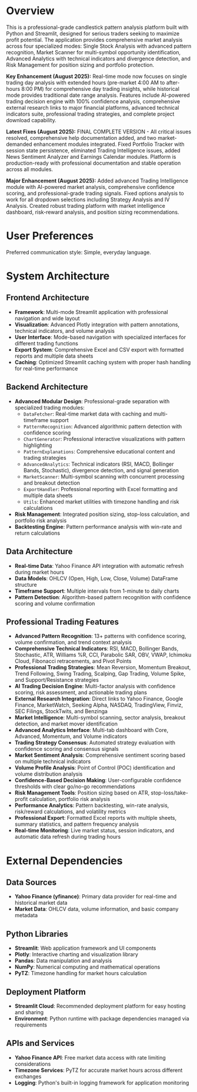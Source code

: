 # Overview

This is a professional-grade candlestick pattern analysis platform built with Python and Streamlit, designed for serious traders seeking to maximize profit potential. The application provides comprehensive market analysis across four specialized modes: Single Stock Analysis with advanced pattern recognition, Market Scanner for multi-symbol opportunity identification, Advanced Analytics with technical indicators and divergence detection, and Risk Management for position sizing and portfolio protection. 

**Key Enhancement (August 2025):** Real-time mode now focuses on single trading day analysis with extended hours (pre-market 4:00 AM to after-hours 8:00 PM) for comprehensive day trading insights, while historical mode provides traditional date range analysis. Features include AI-powered trading decision engine with 100% confidence analysis, comprehensive external research links to major financial platforms, advanced technical indicators suite, professional trading strategies, and complete project download capability.

**Latest Fixes (August 2025):** FINAL COMPLETE VERSION - All critical issues resolved, comprehensive help documentation added, and two market-demanded enhancement modules integrated. Fixed Portfolio Tracker with session state persistence, eliminated Trading Intelligence issues, added News Sentiment Analyzer and Earnings Calendar modules. Platform is production-ready with professional documentation and stable operation across all modules.

**Major Enhancement (August 2025):** Added advanced Trading Intelligence module with AI-powered market analysis, comprehensive confidence scoring, and professional-grade trading signals. Fixed options analysis to work for all dropdown selections including Strategy Analysis and IV Analysis. Created robust trading platform with market intelligence dashboard, risk-reward analysis, and position sizing recommendations.

# User Preferences

Preferred communication style: Simple, everyday language.

# System Architecture

## Frontend Architecture
- **Framework**: Multi-mode Streamlit application with professional navigation and wide layout
- **Visualization**: Advanced Plotly integration with pattern annotations, technical indicators, and volume analysis
- **User Interface**: Mode-based navigation with specialized interfaces for different trading functions
- **Export System**: Comprehensive Excel and CSV export with formatted reports and multiple data sheets
- **Caching**: Optimized Streamlit caching system with proper hash handling for real-time performance

## Backend Architecture
- **Advanced Modular Design**: Professional-grade separation with specialized trading modules:
  - `DataFetcher`: Real-time market data with caching and multi-timeframe support
  - `PatternRecognition`: Advanced algorithmic pattern detection with confidence scoring
  - `ChartGenerator`: Professional interactive visualizations with pattern highlighting
  - `PatternExplanations`: Comprehensive educational content and trading strategies
  - `AdvancedAnalytics`: Technical indicators (RSI, MACD, Bollinger Bands, Stochastic), divergence detection, and signal generation
  - `MarketScanner`: Multi-symbol scanning with concurrent processing and breakout detection
  - `ExportHandler`: Professional reporting with Excel formatting and multiple data sheets
  - `Utils`: Enhanced market utilities with timezone handling and risk calculations
- **Risk Management**: Integrated position sizing, stop-loss calculation, and portfolio risk analysis
- **Backtesting Engine**: Pattern performance analysis with win-rate and return calculations

## Data Architecture
- **Real-time Data**: Yahoo Finance API integration with automatic refresh during market hours
- **Data Models**: OHLCV (Open, High, Low, Close, Volume) DataFrame structure
- **Timeframe Support**: Multiple intervals from 1-minute to daily charts
- **Pattern Detection**: Algorithm-based pattern recognition with confidence scoring and volume confirmation

## Professional Trading Features
- **Advanced Pattern Recognition**: 13+ patterns with confidence scoring, volume confirmation, and trend context analysis
- **Comprehensive Technical Indicators**: RSI, MACD, Bollinger Bands, Stochastic, ATR, Williams %R, CCI, Parabolic SAR, OBV, VWAP, Ichimoku Cloud, Fibonacci retracements, and Pivot Points
- **Professional Trading Strategies**: Mean Reversion, Momentum Breakout, Trend Following, Swing Trading, Scalping, Gap Trading, Volume Spike, and Support/Resistance strategies
- **AI Trading Decision Engine**: Multi-factor analysis with confidence scoring, risk assessment, and actionable trading plans
- **External Research Integration**: Direct links to Yahoo Finance, Google Finance, MarketWatch, Seeking Alpha, NASDAQ, TradingView, Finviz, SEC Filings, StockTwits, and Benzinga
- **Market Intelligence**: Multi-symbol scanning, sector analysis, breakout detection, and market mover identification
- **Advanced Analytics Interface**: Multi-tab dashboard with Core, Advanced, Momentum, and Volume indicators
- **Trading Strategy Consensus**: Automated strategy evaluation with confidence scoring and consensus signals
- **Market Sentiment Analysis**: Comprehensive sentiment scoring based on multiple technical indicators
- **Volume Profile Analysis**: Point of Control (POC) identification and volume distribution analysis
- **Confidence-Based Decision Making**: User-configurable confidence thresholds with clear go/no-go recommendations
- **Risk Management Tools**: Position sizing based on ATR, stop-loss/take-profit calculation, portfolio risk analysis
- **Performance Analytics**: Pattern backtesting, win-rate analysis, risk/reward calculations, and volatility metrics
- **Professional Export**: Formatted Excel reports with multiple sheets, summary statistics, and pattern frequency analysis
- **Real-time Monitoring**: Live market status, session indicators, and automatic data refresh during trading hours

# External Dependencies

## Data Sources
- **Yahoo Finance (yfinance)**: Primary data provider for real-time and historical market data
- **Market Data**: OHLCV data, volume information, and basic company metadata

## Python Libraries
- **Streamlit**: Web application framework and UI components
- **Plotly**: Interactive charting and visualization library
- **Pandas**: Data manipulation and analysis
- **NumPy**: Numerical computing and mathematical operations
- **PyTZ**: Timezone handling for market hours calculation

## Deployment Platform
- **Streamlit Cloud**: Recommended deployment platform for easy hosting and sharing
- **Environment**: Python runtime with package dependencies managed via requirements

## APIs and Services
- **Yahoo Finance API**: Free market data access with rate limiting considerations
- **Timezone Services**: PyTZ for accurate market hours across different exchanges
- **Logging**: Python's built-in logging framework for application monitoring